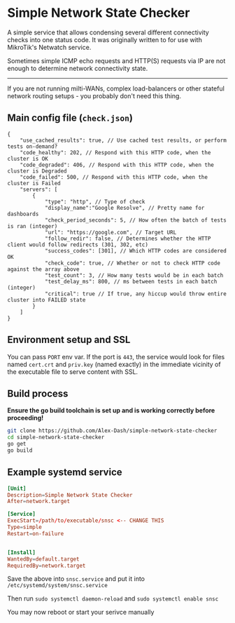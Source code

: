 # Simple Network State Checker

A simple service that allows condensing several different connectivity checks into one status code.
It was originally written to for use with MikroTik's Netwatch service.

Sometimes simple ICMP echo requests and HTTP(S) requests via IP are not enough to determine network connectivity state.

---
If you are not running milti-WANs, complex load-balancers or other stateful network routing setups - you probably don't need this thing.

## Main config file (`check.json`)

```jsonc
{
    "use_cached_results": true, // Use cached test results, or perform tests on-demand?
    "code_healthy": 202, // Respond with this HTTP code, when the cluster is OK
    "code_degraded": 406, // Respond with this HTTP code, when the cluster is Degraded
    "code_failed": 500, // Respond with this HTTP code, when the cluster is Failed
    "servers": [
        {
            "type": "http", // Type of check
            "display_name":"Google Resolve", // Pretty name for dashboards
            "check_period_seconds": 5, // How often the batch of tests is ran (integer)
            "url": "https://google.com", // Target URL
            "follow_redir": false, // Determines whether the HTTP client would follow redirects (301, 302, etc)
            "success_codes": [301], // Which HTTP codes are considered OK
            "check_code": true, // Whether or not to check HTTP code against the array above
            "test_count": 3, // How many tests would be in each batch
            "test_delay_ms": 800, // ms between tests in each batch (integer)
            "critical": true // If true, any hiccup would throw entire cluster into FAILED state
        }
    ]
}
```

## Environment setup and SSL
You can pass `PORT` env var. If the port is `443`, the service would look for files named `cert.crt` and `priv.key` (named exactly) in the immediate vicinity of the executable file to serve content with SSL.

## Build process
**Ensure the go build toolchain is set up and is working correctly before proceeding!**
```bash
git clone https://github.com/Alex-Dash/simple-network-state-checker
cd simple-network-state-checker
go get
go build
```

## Example systemd service
```conf
[Unit]
Description=Simple Network State Checker
After=network.target

[Service]
ExecStart=/path/to/executable/snsc <-- CHANGE THIS
Type=simple
Restart=on-failure


[Install]
WantedBy=default.target
RequiredBy=network.target
```

Save the above into `snsc.service` and put it into `/etc/systemd/system/snsc.service`

Then run `sudo systemctl daemon-reload` and `sudo systemctl enable snsc`

You may now reboot or start your serivce manually